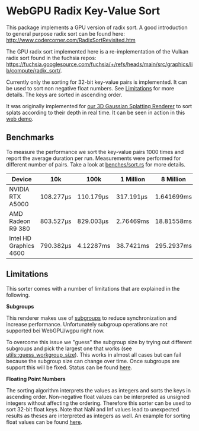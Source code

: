 # WebGPU Radix Key-Value Sort

This package implements a GPU version of radix sort. A good introduction to general purpose radix sort can be found here: http://www.codercorner.com/RadixSortRevisited.htm

The GPU radix sort implemented here is a re-implementation of the Vulkan radix sort found in the fuchsia repos: https://fuchsia.googlesource.com/fuchsia/+/refs/heads/main/src/graphics/lib/compute/radix_sort/.

Currently only the sorting for 32-bit key-value pairs is implemented.
It can be used to sort non negative float numbers. See [Limitations](#limitations) for more details.
The keys are sorted in ascending order.

It was originally implemented for [our 3D Gaussian Splatting Renderer](https://github.com/KeKsBoTer/web-splat) to sort splats according to their depth in real time. It can be seen in action in this [web demo](https://keksboter.github.io/web-splat/demo.html).


## Benchmarks

To measure the performance we sort the key-value pairs 1000 times and report the average duration per run.
Measurements were performed for different number of pairs.
Take a look at [benches/sort.rs](benches/sort.rs) for more details.

| Device                 | 10k       | 100k      | 1 Million | 8 Million  | 20 Million |
|------------------------|-----------|-----------|-----------|------------|------------|
| NVIDIA RTX A5000       | 108.277µs | 110.179µs | 317.191µs | 1.641699ms | 3.980834ms |
| AMD Radeon R9 380      | 803.527µs | 829.003µs | 2.76469ms | 18.81558ms | 46.12854ms |
| Intel HD Graphics 4600 | 790.382µs | 4.12287ms | 38.7421ms | 295.2937ms | 732.3900ms |

## Limitations

This sorter comes with a number of limitations that are explained in the following.

**Subgroups**

This renderer makes use of [subgroups](https://docs.vulkan.org/guide/latest/subgroups.html) to reduce synchronization and increase performance.
Unfortunately subgroup operations are not supported bei WebGPU/wgpu right now.

To overcome this issue we "guess" the subgroup size by trying out different subgroups and pick the largest one that works (see [utils::guess_workgroup_size](src/utils.rs)). 
This works in almost all cases but can fail because the subgroup size can change over time.
Once subgroups are support this will be fixed. 
Status can be found [here](https://github.com/gpuweb/gpuweb/issues/4306).

**Floating Point Numbers**

The sorting algorithm interprets the values as integers and sorts the keys in ascending order. 
Non-negative float values can be interpreted as unsigned integers without affecting the ordering.
Therefore this sorter can be used to sort 32-bit float keys.
Note that NaN and Inf values lead to unexpected results as theses are interpreted as integers as well.
An example for sorting float values can be found [here](examples/sort_indirect.rs).

